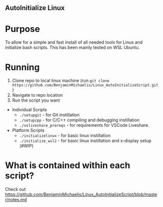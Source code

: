## AutoInitialize Linux

# Purpose
To allow for a simple and fast install of all needed tools for Linux and initialize bash scripts.
This has been mainly tested on WSL Ubuntu.

# Running
1. Clone repo to local linux machine (run `git clone https://github.com/BenjaminMichaelis/Linux_AutoInitializeScript.git`)<br>
2. Navigate to repo location
3. Run the script you want
- Individual Scripts
  - `./setupgit` - for Git instillation
  - `./setupcpp` - for C/C++ compiling and debugging instillation
  - `./vsliveshare_prereqs` - for requirements for VSCode Liveshare.
- Platform Scripts
  - `./initializelinux` - for basic linux instillation
  - `./initialize_wsl2` - for basic linux instillation and x-display setup (#WIP)

# What is contained within each script?
Check out https://github.com/BenjaminMichaelis/Linux_AutoInitializeScript/blob/master/notes.md
